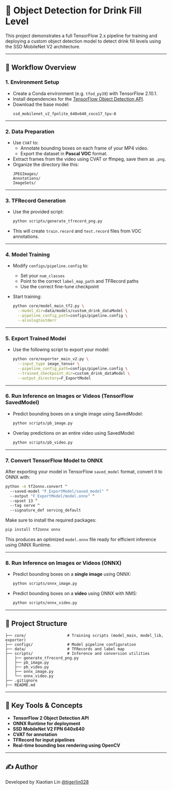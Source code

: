 # 🥤 Object Detection for Drink Fill Level

This project demonstrates a full TensorFlow 2.x pipeline for training and deploying a custom object detection model to detect drink fill levels using the SSD MobileNet V2 architecture.

---

## 🚀 Workflow Overview

### 1. Environment Setup
- Create a Conda environment (e.g. `tfod_py39`) with TensorFlow 2.10.1.
- Install dependencies for the [TensorFlow Object Detection API](https://github.com/tensorflow/models/blob/master/research/object_detection/g3doc/installation.md).
- Download the base model:
  ```
  ssd_mobilenet_v2_fpnlite_640x640_coco17_tpu-8
  ```

---

### 2. Data Preparation
- Use `CVAT` to:
  - Annotate bounding boxes on each frame of your MP4 video.
  - Export the dataset in **Pascal VOC** format.
- Extract frames from the video using CVAT or ffmpeg, save them as `.png`.
- Organize the directory like this:
  ```
  JPEGImages/
  Annotations/
  ImageSets/
  ```

---

### 3. TFRecord Generation
- Use the provided script:
  ```bash
  python scripts/generate_tfrecord_png.py
  ```
- This will create `train.record` and `test.record` files from VOC annotations.

---

### 4. Model Training
- Modify `configs/pipeline.config` to:
  - Set your `num_classes`
  - Point to the correct `label_map_path` and TFRecord paths
  - Use the correct fine-tune checkpoint

- Start training:
  ```bash
  python core/model_main_tf2.py \
    --model_dir=data/models/custom_drink_dataModel \
    --pipeline_config_path=configs/pipeline.config \
    --alsologtostderr
  ```

---

### 5. Export Trained Model
- Use the following script to export your model:
  ```bash
  python core/exporter_main_v2.py \
    --input_type image_tensor \
    --pipeline_config_path=configs/pipeline.config \
    --trained_checkpoint_dir=custom_drink_dataModel \
    --output_directory=F_ExportModel
  ```

---

### 6. Run Inference on Images or Videos (TensorFlow SavedModel)

- Predict bounding boxes on a single image using SavedModel:
  ```bash
  python scripts/pb_image.py
  ```

- Overlay predictions on an entire video using SavedModel:
  ```bash
  python scripts/pb_video.py
  ```

---

### 7. Convert TensorFlow Model to ONNX

After exporting your model in TensorFlow `saved_model` format, convert it to ONNX with:

```bash
python -m tf2onnx.convert ^
  --saved-model "F_ExportModel/saved_model" ^
  --output "F_ExportModel/model.onnx" ^
  --opset 13 ^
  --tag serve ^
  --signature_def serving_default
```

Make sure to install the required packages:
```bash
pip install tf2onnx onnx
```

This produces an optimized `model.onnx` file ready for efficient inference using ONNX Runtime.

---

### 8. Run Inference on Images or Videos (ONNX)

- Predict bounding boxes on a **single image** using ONNX:
  ```bash
  python scripts/onnx_image.py
  ```

- Predict bounding boxes on a **video** using ONNX with NMS:
  ```bash
  python scripts/onnx_video.py
  ```

---

## 📂 Project Structure

```
├── core/                  # Training scripts (model_main, model_lib, exporter)
├── configs/               # Model pipeline configuration
├── data/                  # TFRecords and label map
├── scripts/               # Inference and conversion utilities
│   ├── generate_tfrecord_png.py
│   ├── pb_image.py
│   ├── pb_video.py
│   ├── onnx_image.py
│   └── onnx_video.py
├── .gitignore
├── README.md
```

---

## 🧠 Key Tools & Concepts

- **TensorFlow 2 Object Detection API**
- **ONNX Runtime for deployment**
- **SSD MobileNet V2 FPN 640x640**
- **CVAT for annotation**
- **TFRecord for input pipelines**
- **Real-time bounding box rendering using OpenCV**

---

## ✍️ Author

Developed by Xiaotian Lin [@tigerlin028](https://github.com/tigerlin028)